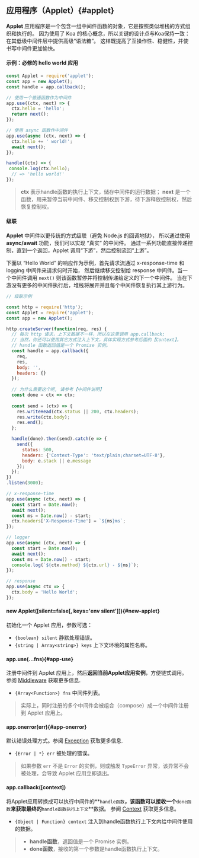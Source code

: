 ## 应用程序（Applet）{#applet}

**Applet** 应用程序是一个包含一组中间件函数的对象，它是按照类似堆栈的方式组织和执行的。
因为使用了 Koa 的核心概念，所以关键的设计点与Koa保持一致：在其低级中间件层中提供高级“语法糖”。
这样既提高了互操作性、稳健性，并使书写中间件更加愉快。

#### 示例：必修的 hello world 应用

```js
const Applet = require('applet');
const app = new Applet();
const handle = app.callback();

// 使用一个普通函数作为中间件
app.use((ctx, next) => {
  ctx.hello = 'hello';
  return next();
});

// 使用 async 函数作中间件
app.use(async (ctx, next) => {
  ctx.hello += ' world!';
  await next();
});

handle((ctx) => {
 console.log(ctx.hello);
  // => 'hello world!'
});
```

> **ctx** 表示handle函数的执行上下文，储存中间件的运行数据；
**next** 是一个函数，用来暂停当前中间件、移交控制权到下游，待下游释放控制权，然后恢复控制权。


#### 级联

**Applet** 中间件以更传统的方式级联（避免 Node.js 的回调地狱），
所以通过使用 **async/await** 功能，我们可以实现 “真实” 的中间件。
通过一系列功能直接传递控制，直到一个返回，Applet 调用“下游”，然后控制流回“上游”。

下面以 “Hello World” 的响应作为示例，首先请求流通过 x-response-time 和 logging 中间件来请求何时开始，
然后继续移交控制给 response 中间件。当一个中间件调用 `next()` 则该函数暂停并将控制传递给定义的下一个中间件。
当在下游没有更多的中间件执行后，堆栈将展开并且每个中间件恢复执行其上游行为。

```js
// 级联示例

const http = require('http');
const Applet = require('applet');
const app = new Applet();

http.createServer(function(req, res) {
  // 每次 http 请求，上下文数据不一样，所以在这里调用 app.callback;
  // 当然，你还可以使用其它方式注入上下文，具体实现方式参考后面的【Context】。
  // handle 函数返回值是一个 Promise 实例。
  const handle = app.callback({
    req,
    res,
    body: '',
    headers: {}
  });
  
  // 为什么需要这个呢, 请参考【中间件说明】
  const done = ctx => ctx;
  
  const send = (ctx) => {
    res.writeHead(ctx.status || 200, ctx.headers);
    res.write(ctx.body);
    res.end();
  };

  handle(done).then(send).catch(e => {
    send({
      status: 500,
      headers: {'Context-Type': 'text/plain;charset=UTF-8'},
      body: e.stack || e.message
    });
  });
})
.listen(3000);

// x-response-time
app.use(async (ctx, next) => {
  const start = Date.now();
  await next();
  const ms = Date.now() - start;
  ctx.headers['X-Response-Time'] = `${ms}ms`;
});

// logger
app.use(async (ctx, next) => {
  const start = Date.now();
  await next();
  const ms = Date.now() - start;
  console.log(`${ctx.method} ${ctx.url} - ${ms}`);
});

// response
app.use(async ctx => {
  ctx.body = 'Hello World';
});
```


#### new Applet([silent=false[, keys='env silent']]){#new-applet}

初始化一个 Applet 应用，参数可选：

- `{boolean} silent` 静默处理错误。
- `{string | Array<string>} keys` 上下文环境的属性名称。


#### app.use(...fns){#app-use}

注册中间件到 Applet 应用上，然后**返回当前Applet应用实例**，方便链式调用。
参阅 [Middleware](#middleware) 获取更多信息.

- `{Array<Function>} fns` 中间件列表。

> 实际上，同时注册的多个中间件会被组合（compose）成一个中间件注册到 Applet 应用上。


#### app.onerror(err){#app-onerror}

默认错误处理方式。参阅 [Exception](#exception) 获取更多信息.

- `{Error | *} err` 被处理的错误。

> 如果参数 `err` 不是 `Error` 的实例，则或触发 `TypeError` 异常，该异常不会被处理，会导致 Applet 应用立即退出。


#### app.callback([context])

将Applet应用转换成可以执行中间件的**`handle函数`**，该函数可以接收一个**`done函数`**来获取最终的**`handle函数执行上下文`**数据。
参阅 [Context](#context) 获取更多信息。

- `{Object | Function} context` 注入到handle函数执行上下文内给中间件使用的数据。


> * **handle函数**，返回值是一个 Promise 实例。
> * **done函数**，接收的第一个参数是handle函数执行上下文。
